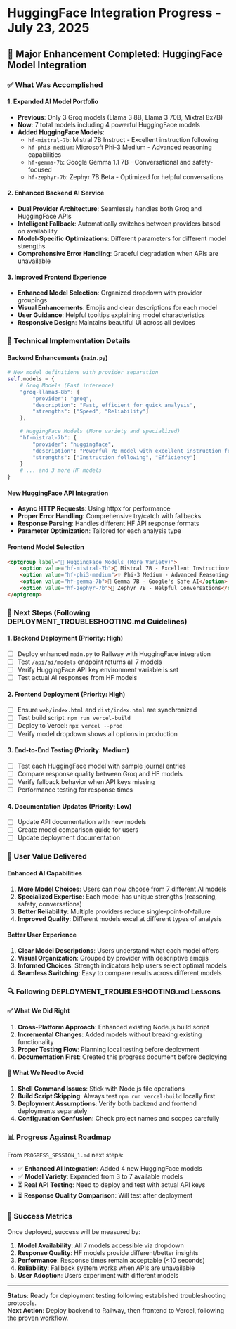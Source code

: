 # HuggingFace Integration Progress - July 23, 2025

## 🎯 Major Enhancement Completed: HuggingFace Model Integration

### ✅ What Was Accomplished

#### 1. **Expanded AI Model Portfolio**
- **Previous**: Only 3 Groq models (Llama 3 8B, Llama 3 70B, Mixtral 8x7B)
- **Now**: 7 total models including 4 powerful HuggingFace models
- **Added HuggingFace Models**:
  - `hf-mistral-7b`: Mistral 7B Instruct - Excellent instruction following
  - `hf-phi3-medium`: Microsoft Phi-3 Medium - Advanced reasoning capabilities
  - `hf-gemma-7b`: Google Gemma 1.1 7B - Conversational and safety-focused
  - `hf-zephyr-7b`: Zephyr 7B Beta - Optimized for helpful conversations

#### 2. **Enhanced Backend AI Service**
- **Dual Provider Architecture**: Seamlessly handles both Groq and HuggingFace APIs
- **Intelligent Fallback**: Automatically switches between providers based on availability
- **Model-Specific Optimizations**: Different parameters for different model strengths
- **Comprehensive Error Handling**: Graceful degradation when APIs are unavailable

#### 3. **Improved Frontend Experience**
- **Enhanced Model Selection**: Organized dropdown with provider groupings
- **Visual Enhancements**: Emojis and clear descriptions for each model
- **User Guidance**: Helpful tooltips explaining model characteristics
- **Responsive Design**: Maintains beautiful UI across all devices

### 🔧 Technical Implementation Details

#### Backend Enhancements (`main.py`)
```python
# New model definitions with provider separation
self.models = {
    # Groq Models (Fast inference)
    "groq-llama3-8b": {
        "provider": "groq",
        "description": "Fast, efficient for quick analysis",
        "strengths": ["Speed", "Reliability"]
    },
    
    # HuggingFace Models (More variety and specialized)
    "hf-mistral-7b": {
        "provider": "huggingface",
        "description": "Powerful 7B model with excellent instruction following",
        "strengths": ["Instruction following", "Efficiency"]
    }
    # ... and 3 more HF models
}
```

#### New HuggingFace API Integration
- **Async HTTP Requests**: Using httpx for performance
- **Proper Error Handling**: Comprehensive try/catch with fallbacks
- **Response Parsing**: Handles different HF API response formats
- **Parameter Optimization**: Tailored for each analysis type

#### Frontend Model Selection
```html
<optgroup label="🤗 HuggingFace Models (More Variety)">
    <option value="hf-mistral-7b">🎯 Mistral 7B - Excellent Instructions</option>
    <option value="hf-phi3-medium">💡 Phi-3 Medium - Advanced Reasoning</option>
    <option value="hf-gemma-7b">💎 Gemma 7B - Google's Safe AI</option>
    <option value="hf-zephyr-7b">🌟 Zephyr 7B - Helpful Conversations</option>
</optgroup>
```

### 🚀 Next Steps (Following DEPLOYMENT_TROUBLESHOOTING.md Guidelines)

#### 1. **Backend Deployment** (Priority: High)
- [ ] Deploy enhanced `main.py` to Railway with HuggingFace integration
- [ ] Test `/api/ai/models` endpoint returns all 7 models
- [ ] Verify HuggingFace API key environment variable is set
- [ ] Test actual AI responses from HF models

#### 2. **Frontend Deployment** (Priority: High)  
- [ ] Ensure `web/index.html` and `dist/index.html` are synchronized
- [ ] Test build script: `npm run vercel-build`
- [ ] Deploy to Vercel: `npx vercel --prod`
- [ ] Verify model dropdown shows all options in production

#### 3. **End-to-End Testing** (Priority: Medium)
- [ ] Test each HuggingFace model with sample journal entries
- [ ] Compare response quality between Groq and HF models
- [ ] Verify fallback behavior when API keys missing
- [ ] Performance testing for response times

#### 4. **Documentation Updates** (Priority: Low)
- [ ] Update API documentation with new models
- [ ] Create model comparison guide for users
- [ ] Update deployment documentation

### 🎉 User Value Delivered

#### Enhanced AI Capabilities
1. **More Model Choices**: Users can now choose from 7 different AI models
2. **Specialized Expertise**: Each model has unique strengths (reasoning, safety, conversations)
3. **Better Reliability**: Multiple providers reduce single-point-of-failure
4. **Improved Quality**: Different models excel at different types of analysis

#### Better User Experience
1. **Clear Model Descriptions**: Users understand what each model offers
2. **Visual Organization**: Grouped by provider with descriptive emojis
3. **Informed Choices**: Strength indicators help users select optimal models
4. **Seamless Switching**: Easy to compare results across different models

### 🔍 Following DEPLOYMENT_TROUBLESHOOTING.md Lessons

#### ✅ What We Did Right
1. **Cross-Platform Approach**: Enhanced existing Node.js build script
2. **Incremental Changes**: Added models without breaking existing functionality
3. **Proper Testing Flow**: Planning local testing before deployment
4. **Documentation First**: Created this progress document before deploying

#### 🚨 What We Need to Avoid
1. **Shell Command Issues**: Stick with Node.js file operations
2. **Build Script Skipping**: Always test `npm run vercel-build` locally first
3. **Deployment Assumptions**: Verify both backend and frontend deployments separately
4. **Configuration Confusion**: Check project names and scopes carefully

### 📊 Progress Against Roadmap

From `PROGRESS_SESSION_1.md` next steps:
- ✅ **Enhanced AI Integration**: Added 4 new HuggingFace models
- ✅ **Model Variety**: Expanded from 3 to 7 available models  
- ⏳ **Real API Testing**: Need to deploy and test with actual API keys
- ⏳ **Response Quality Comparison**: Will test after deployment

### 🎯 Success Metrics
Once deployed, success will be measured by:
1. **Model Availability**: All 7 models accessible via dropdown
2. **Response Quality**: HF models provide different/better insights
3. **Performance**: Response times remain acceptable (<10 seconds)
4. **Reliability**: Fallback system works when APIs are unavailable
5. **User Adoption**: Users experiment with different models

---

**Status**: Ready for deployment testing following established troubleshooting protocols.  
**Next Action**: Deploy backend to Railway, then frontend to Vercel, following the proven workflow.
